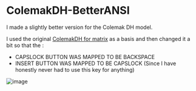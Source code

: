 # ColemakDH-BetterANSI

I made a slightly better version for the Colemak DH model.

I used the original [ColemakDH for matrix](https://github.com/ColemakMods/mod-dh/tree/master/klc) as a basis and then changed it a bit so that the :
* CAPSLOCK BUTTON WAS MAPPED TO BE BACKSPACE 
* INSERT BUTTON WAS MAPPED TO BE CAPSLOCK (Since I have honestly never had to use this key for anything)
    
 
![image](https://user-images.githubusercontent.com/65004578/120104077-d2f31080-c163-11eb-9c18-5245aa1a1817.png)
